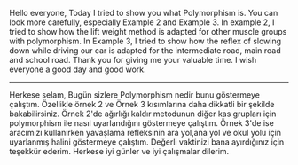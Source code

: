Hello everyone,
Today I tried to show you what Polymorphism is.
You can look more carefully, especially Example 2 and Example 3.
In example 2, I tried to show how the lift weight method is adapted for other muscle groups with polymorphism.
In Example 3, I tried to show how the reflex of slowing down while driving our car is adapted for the intermediate road, main road and school road.
Thank you for giving me your valuable time.
I wish everyone a good day and good work.
**************************************************************************************************************************************************
Herkese selam,
Bugün sizlere Polymorphism nedir bunu göstermeye çalıştım.
Özellikle örnek 2 ve Örnek 3 kısımlarına daha dikkatli bir şekilde bakabilirsiniz.
Örnek 2'de ağırlığı kaldır metodunun diğer kas grupları için polymorphism ile nasıl uyarlandığını göstermeye çalıştım.
Örnek 3'de ise aracımızı kullanırken yavaşlama refleksinin ara yol,ana yol ve okul yolu için uyarlanmış halini göstermeye çalıştım.
Değerli vaktinizi bana ayırdığınız için teşekkür ederim.
Herkese iyi günler ve iyi çalışmalar dilerim.
